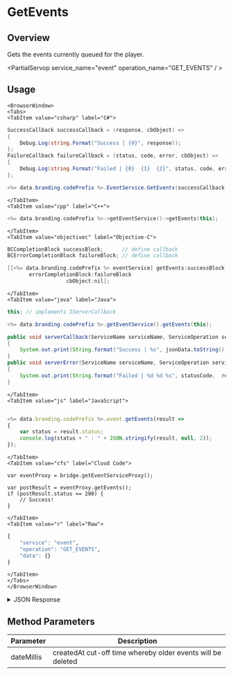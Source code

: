 # GetEvents
## Overview
Gets the events currently queued for the player.

<PartialServop service_name="event" operation_name="GET_EVENTS" / >

## Usage

```mdx-code-block
<BrowserWindow>
<Tabs>
<TabItem value="csharp" label="C#">
```

```csharp
SuccessCallback successCallback = (response, cbObject) =>
{
    Debug.Log(string.Format("Success | {0}", response));
};
FailureCallback failureCallback = (status, code, error, cbObject) =>
{
    Debug.Log(string.Format("Failed | {0}  {1}  {2}", status, code, error));
};

<%= data.branding.codePrefix %>.EventService.GetEvents(successCallback, failureCallback);
```

```mdx-code-block
</TabItem>
<TabItem value="cpp" label="C++">
```

```cpp
<%= data.branding.codePrefix %>->getEventService()->getEvents(this);
```

```mdx-code-block
</TabItem>
<TabItem value="objectivec" label="Objective-C">
```

```objectivec
BCCompletionBlock successBlock;      // define callback
BCErrorCompletionBlock failureBlock; // define callback

[[<%= data.branding.codePrefix %> eventService] getEvents:successBlock
       errorCompletionBlock:failureBlock
                   cbObject:nil];
```

```mdx-code-block
</TabItem>
<TabItem value="java" label="Java">
```

```java
this; // implements IServerCallback

<%= data.branding.codePrefix %>.getEventService().getEvents(this);

public void serverCallback(ServiceName serviceName, ServiceOperation serviceOperation, JSONObject jsonData)
{
    System.out.print(String.format("Success | %s", jsonData.toString()));
}
public void serverError(ServiceName serviceName, ServiceOperation serviceOperation, int statusCode, int reasonCode, String jsonError)
{
    System.out.print(String.format("Failed | %d %d %s", statusCode,  reasonCode, jsonError.toString()));
}
```

```mdx-code-block
</TabItem>
<TabItem value="js" label="JavaScript">
```

```javascript

<%= data.branding.codePrefix %>.event.getEvents(result =>
{
	var status = result.status;
	console.log(status + " : " + JSON.stringify(result, null, 2));
});
```

```mdx-code-block
</TabItem>
<TabItem value="cfs" label="Cloud Code">
```

```cfscript
var eventProxy = bridge.getEventServiceProxy();

var postResult = eventProxy.getEvents();
if (postResult.status == 200) {
    // Success!
}
```

```mdx-code-block
</TabItem>
<TabItem value="r" label="Raw">
```

```r
{
	"service": "event",
	"operation": "GET_EVENTS",
	"data": {}
}
```

```mdx-code-block
</TabItem>
</Tabs>
</BrowserWindow>
```

<details>
<summary>JSON Response</summary>

```json
{
  "data": {
    "incoming_events": [
      {
        "eventData": {
          "someMapAttribute": "someValue"
        },
        "createdAt": 1619578092346,
        "fromPlayerId": "7801e422-bd36-4324-b479-968d35621190",
        "toPlayerId": "79087465-5ca5-41a1-9d46-85ad23bc6efd",
        "eventType": "type1",
        "evId": "6088ccec1ba05d6b77062a98"
      },
      {
        "eventData": {
          "mapattr": "someValueNew"
        },
        "createdAt": 1619578154201,
        "fromPlayerId": "a3f127fc-378e-44e9-8761-96ca904e1bce",
        "toPlayerId": "79087465-5ca5-41a1-9d46-85ad23bc6efd",
        "eventType": "type2",
        "evId": "6088cd2a1ba05d6b77064095"
      }
    ]
  },
  "status": 200
}
```
</details>

## Method Parameters
Parameter | Description
--------- | -----------
dateMillis | createdAt cut-off time whereby older events will be deleted


